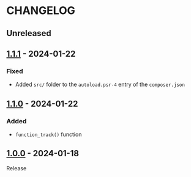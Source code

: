 # CHANGELOG
## Unreleased

## [1.1.1](../../compare/1.1.0..1.1.1) - 2024-01-22
### Fixed
- Added `src/` folder to the `autoload.psr-4` entry of the `composer.json`

## [1.1.0](../../compare/1.0.0..1.1.0) - 2024-01-22
### Added
- `function_track()` function

## [1.0.0](../../tree/1.0.0) - 2024-01-18
Release
